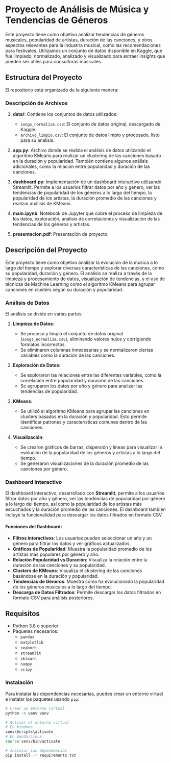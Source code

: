 # Proyecto de Análisis de Música y Tendencias de Géneros

Este proyecto tiene como objetivo analizar tendencias de géneros musicales, popularidad de artistas, duración de las canciones, y otros aspectos relevantes para la industria musical, como las recomendaciones para festivales. Utilizamos un conjunto de datos disponible en Kaggle, que fue limpiado, normalizado, analizado y visualizado para extraer insights que pueden ser útiles para consultoras musicales.

## Estructura del Proyecto

El repositorio está organizado de la siguiente manera:


### Descripción de Archivos 

1. **data/**: Contiene los conjuntos de datos utilizados:
   - `songs_normalize.csv`: El conjunto de datos original, descargado de Kaggle.
   - `archivo_limpio.csv`: El conjunto de datos limpio y procesado, listo para su análisis.

2. **app.py**: Archivo donde se realiza el análisis de datos utilizando el algoritmo KMeans para realizar un clustering de las canciones basado en la duración y popularidad. También contiene algunos análisis adicionales, como la relación entre popularidad y duración de las canciones.

3. **dashboard.py**: Implementación de un dashboard interactivo utilizando Streamlit. Permite a los usuarios filtrar datos por año y género, ver las tendencias de popularidad de los géneros a lo largo del tiempo, la popularidad de los artistas, la duración promedio de las canciones y realizar análisis de KMeans.

4. **main.ipynb**: Notebook de Jupyter que cubre el proceso de limpieza de los datos, exploración, análisis de correlaciones y visualización de las tendencias de los géneros y artistas.

5. **presentacion.pdf**: Presentación de proyecto.

## Descripción del Proyecto

Este proyecto tiene como objetivo analizar la evolución de la música a lo largo del tiempo y explorar diversas características de las canciones, como su popularidad, duración y género. El análisis se realiza a través de la limpieza y procesamiento de datos, visualización de tendencias, y el uso de técnicas de Machine Learning como el algoritmo KMeans para agrupar canciones en clusters según su duración y popularidad.

### Análisis de Datos

El análisis se divide en varias partes:

1. **Limpieza de Datos**:
   - Se procesó y limpió el conjunto de datos original (`songs_normalize.csv`), eliminando valores nulos y corrigiendo formatos incorrectos.
   - Se eliminaron columnas innecesarias y se normalizaron ciertas variables como la duración de las canciones.

2. **Exploración de Datos**:
   - Se exploraron las relaciones entre las diferentes variables, como la correlación entre popularidad y duración de las canciones.
   - Se agruparon los datos por año y género para analizar las tendencias de popularidad.

3. **KMeans**:
   - Se utilizó el algoritmo KMeans para agrupar las canciones en clusters basados en la duración y popularidad. Esto permite identificar patrones y características comunes dentro de las canciones.

4. **Visualización**:
   - Se crearon gráficos de barras, dispersión y líneas para visualizar la evolución de la popularidad de los géneros y artistas a lo largo del tiempo.
   - Se generaron visualizaciones de la duración promedio de las canciones por género.

### Dashboard Interactivo

El dashboard interactivo, desarrollado con **Streamlit**, permite a los usuarios filtrar datos por año y género, ver las tendencias de popularidad por género a lo largo del tiempo, así como la popularidad de los artistas más escuchados y la duración promedio de las canciones. El dashboard también incluye la funcionalidad para descargar los datos filtrados en formato CSV.

#### Funciones del Dashboard:

- **Filtros interactivos**: Los usuarios pueden seleccionar un año y un género para filtrar los datos y ver gráficos actualizados.
- **Gráficos de Popularidad**: Muestra la popularidad promedio de los artistas más populares por género y año.
- **Relación Popularidad vs Duración**: Visualiza la relación entre la duración de las canciones y su popularidad.
- **Clusters de KMeans**: Visualiza el clustering de las canciones basándose en la duración y popularidad.
- **Tendencias de Géneros**: Muestra cómo ha evolucionado la popularidad de los géneros musicales a lo largo del tiempo.
- **Descarga de Datos Filtrados**: Permite descargar los datos filtrados en formato CSV para análisis posteriores.

## Requisitos

- Python 3.8 o superior
- Paquetes necesarios:
  - `pandas`
  - `matplotlib`
  - `seaborn`
  - `streamlit`
  - `sklearn`
  - `numpy`
  - `scipy`

### Instalación

Para instalar las dependencias necesarias, puedes crear un entorno virtual e instalar los paquetes usando `pip`:

```bash
# Crear un entorno virtual
python -m venv venv

# Activar el entorno virtual
# En Windows
venv\Scripts\activate
# En macOS/Linux
source venv/bin/activate

# Instalar las dependencias
pip install -r requirements.txt
